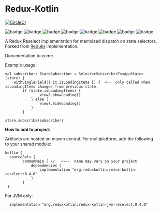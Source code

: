# Redux-Kotlin

[![CircleCI](https://circleci.com/gh/reduxkotlin/Reselect.svg?style=svg)](https://circleci.com/gh/reduxkotlin/Reselect)


![badge][badge-android]
![badge][badge-native]
![badge][badge-js]
![badge][badge-jvm]
![badge][badge-linux]
![badge][badge-windows]
![badge][badge-mac]
![badge][badge-wasm]

A Redux Reselect implementation for memoized dispatch on state selectors.  Forked from [Reduks](https://github.com/beyondeye/Reduks) implementation.

Documentation to come.

Example usage:

```
val subscriber: StoreSubscriber = SelectorSubscriberFn<AppState>(store) {
    withSingleField({ it.isLoadingItems }) {  <--  only called when isLoadingItems changes from previous state.
        if (state.isLoadingItems) {
                view?.showLoading()
            } else {
                view?.hideLoading()
            }
        }

store.subscribe(subscriber)

```

__How to add to project:__

Artifacts are hosted on maven central.  For multiplatform, add the following to your shared module:

```
kotlin {
  sourceSets {
        commonMain { //   <---  name may vary on your project
            dependencies {
                implementation "org.reduxkotlin:redux-kotlin-reselect:0.4.0"
            }
        }
 }
```

For JVM only:
```
  implementation "org.reduxkotlin:redux-kotlin-jvm-reselect:0.4.0"
```

[badge-android]: http://img.shields.io/badge/platform-android-brightgreen.svg?style=flat
[badge-native]: http://img.shields.io/badge/platform-native-lightgrey.svg?style=flat	
[badge-native]: http://img.shields.io/badge/platform-native-lightgrey.svg?style=flat
[badge-js]: http://img.shields.io/badge/platform-js-yellow.svg?style=flat
[badge-js]: http://img.shields.io/badge/platform-js-yellow.svg?style=flat
[badge-jvm]: http://img.shields.io/badge/platform-jvm-orange.svg?style=flat
[badge-jvm]: http://img.shields.io/badge/platform-jvm-orange.svg?style=flat
[badge-linux]: http://img.shields.io/badge/platform-linux-important.svg?style=flat
[badge-linux]: http://img.shields.io/badge/platform-linux-important.svg?style=flat 
[badge-windows]: http://img.shields.io/badge/platform-windows-informational.svg?style=flat
[badge-windows]: http://img.shields.io/badge/platform-windows-informational.svg?style=flat
[badge-mac]: http://img.shields.io/badge/platform-macos-lightgrey.svg?style=flat
[badge-mac]: http://img.shields.io/badge/platform-macos-lightgrey.svg?style=flat
[badge-wasm]: https://img.shields.io/badge/platform-wasm-darkblue.svg?style=flat
